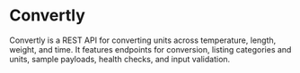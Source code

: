 # Convertly
Convertly is a REST API for converting units across temperature, length, weight, and time. It features endpoints for conversion, listing categories and units, sample payloads, health checks, and input validation. 
